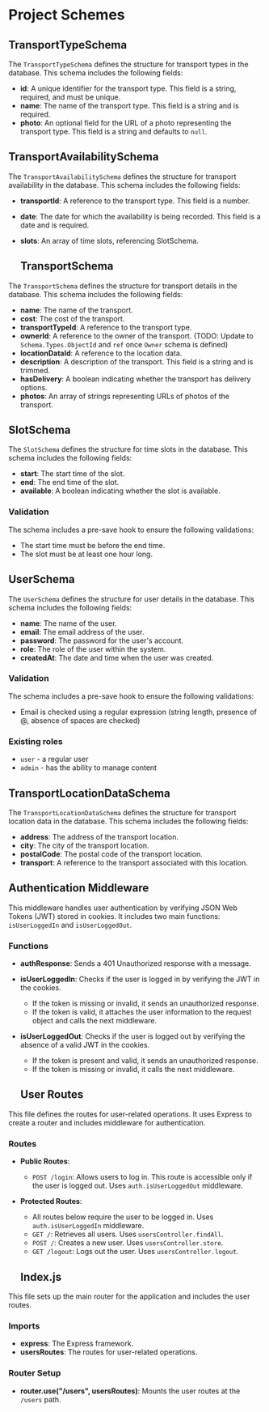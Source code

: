 # Project Schemes

## TransportTypeSchema

The `TransportTypeSchema` defines the structure for transport types in the database. This schema includes the following fields:

- **id**: A unique identifier for the transport type. This field is a string, required, and must be unique.
- **name**: The name of the transport type. This field is a string and is required.
- **photo**: An optional field for the URL of a photo representing the transport type. This field is a string and defaults to `null`.

## TransportAvailabilitySchema

The `TransportAvailabilitySchema` defines the structure for transport availability in the database. This schema includes the following fields:

- **transportId**: A reference to the transport type. This field is a number.
- **date**: The date for which the availability is being recorded. This field is a date and is required.
- **slots**: An array of time slots, referencing SlotSchema.

  ## TransportSchema

The `TransportSchema` defines the structure for transport details in the database. This schema includes the following fields:

- **name**: The name of the transport.
- **cost**: The cost of the transport.
- **transportTypeId**: A reference to the transport type. 
- **ownerId**: A reference to the owner of the transport. (TODO: Update to `Schema.Types.ObjectId` and `ref` once `Owner` schema is defined)
- **locationDataId**: A reference to the location data.
- **description**: A description of the transport. This field is a string and is trimmed.
- **hasDelivery**: A boolean indicating whether the transport has delivery options.
- **photos**: An array of strings representing URLs of photos of the transport.

## SlotSchema

The `SlotSchema` defines the structure for time slots in the database. This schema includes the following fields:

- **start**: The start time of the slot.
- **end**: The end time of the slot.
- **available**: A boolean indicating whether the slot is available.

### Validation

The schema includes a pre-save hook to ensure the following validations:

- The start time must be before the end time.
- The slot must be at least one hour long.

## UserSchema

The `UserSchema` defines the structure for user details in the database. This schema includes the following fields:

- **name**: The name of the user.
- **email**: The email address of the user.
- **password**: The password for the user's account.
- **role**: The role of the user within the system.
- **createdAt**: The date and time when the user was created.

### Validation

The schema includes a pre-save hook to ensure the following validations:

- Email is checked using a regular expression (string length, presence of @, absence of spaces are checked)

### Existing roles

- `user` - a regular user
- `admin` - has the ability to manage content

## TransportLocationDataSchema

The `TransportLocationDataSchema` defines the structure for transport location data in the database. This schema includes the following fields:

- **address**: The address of the transport location.
- **city**: The city of the transport location.
- **postalCode**: The postal code of the transport location.
- **transport**: A reference to the transport associated with this location.

## Authentication Middleware

This middleware handles user authentication by verifying JSON Web Tokens (JWT) stored in cookies. It includes two main functions: `isUserLoggedIn` and `isUserLoggedOut`.

### Functions

- **authResponse**: Sends a 401 Unauthorized response with a message.
- **isUserLoggedIn**: Checks if the user is logged in by verifying the JWT in the cookies.
  - If the token is missing or invalid, it sends an unauthorized response.
  - If the token is valid, it attaches the user information to the request object and calls the next middleware.
- **isUserLoggedOut**: Checks if the user is logged out by verifying the absence of a valid JWT in the cookies.

  - If the token is present and valid, it sends an unauthorized response.
  - If the token is missing or invalid, it calls the next middleware.

  ## User Routes

This file defines the routes for user-related operations. It uses Express to create a router and includes middleware for authentication.

### Routes

- **Public Routes**:

  - `POST /login`: Allows users to log in. This route is accessible only if the user is logged out. Uses `auth.isUserLoggedOut` middleware.

- **Protected Routes**:
  - All routes below require the user to be logged in. Uses `auth.isUserLoggedIn` middleware.
  - `GET /`: Retrieves all users. Uses `usersController.findAll`.
  - `POST /`: Creates a new user. Uses `usersController.store`.
  - `GET /logout`: Logs out the user. Uses `usersController.logout`.

  ## Index.js

This file sets up the main router for the application and includes the user routes.

### Imports

- **express**: The Express framework.
- **usersRoutes**: The routes for user-related operations.

### Router Setup

- **router.use("/users", usersRoutes)**: Mounts the user routes at the `/users` path.
